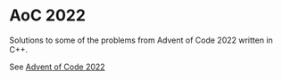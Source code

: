 # AoC 2022
Solutions to some of the problems from Advent of Code 2022 written in C++.

See [Advent of Code 2022](https://adventofcode.com/2022)